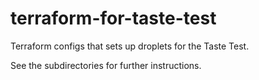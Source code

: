 # terraform-for-taste-test

Terraform configs that sets up droplets for the Taste Test.

See the subdirectories for further instructions.
